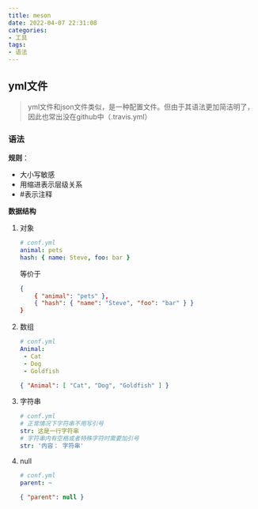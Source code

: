 ```yaml
---
title: meson
date: 2022-04-07 22:31:08
categories:
- 工具
tags:
- 语法
---
```


## yml文件

> yml文件和json文件类似，是一种配置文件。但由于其语法更加简洁明了，因此也常出没在github中（.travis.yml）
>
> 

### 语法

**规则**：

- 大小写敏感
- 用缩进表示层级关系
- #表示注释

**数据结构**

1. 对象

   ```yaml
   # conf.yml
   animal: pets
   hash: { name: Steve, foo: bar }
   ```

   等价于

   ```json
   {
       { "animal": "pets" },
       { "hash": { "name": "Steve", "foo": "bar" } }
   }
   ```

   

2. 数组

   ```yaml
   # conf.yml
   Animal:
    - Cat
    - Dog
    - Goldfish
   ```

   ```json
   { "Animal": [ "Cat", "Dog", "Goldfish" ] }
   ```

   

3. 字符串

   ```yaml
   # conf.yml
   # 正常情况下字符串不用写引号
   str: 这是一行字符串
   # 字符串内有空格或者特殊字符时需要加引号
   str: '内容： 字符串'
   ```

   

4. null

   ```yaml
   # conf.yml
   parent: ~
   ```

   ```json
   { "parent": null }
   ```

   





